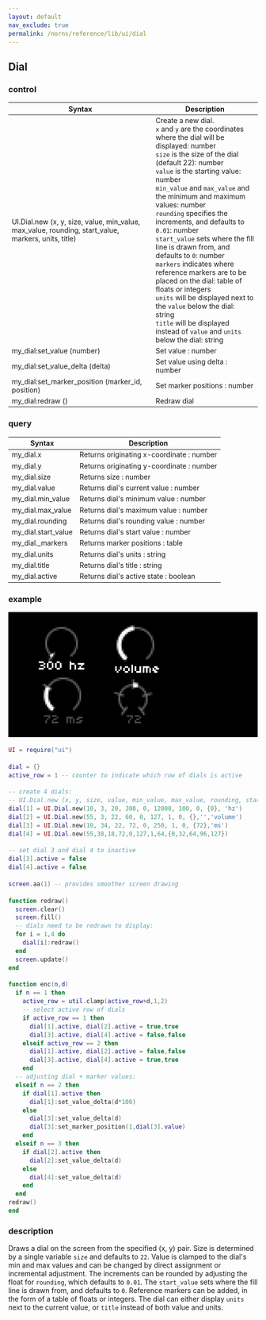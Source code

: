 ```yaml
---
layout: default
nav_exclude: true
permalink: /norns/reference/lib/ui/dial
---
```


## Dial

### control

| Syntax                                                                                              | Description                                                                                                                                                                                                                                                                                                                                                                                                                                                                                                                                                                                                                                                                                              |
| --------------------------------------------------------------------------------------------------- | -------------------------------------------------------------------------------------------------------------------------------------------------------------------------------------------------------------------------------------------------------------------------------------------------------------------------------------------------------------------------------------------------------------------------------------------------------------------------------------------------------------------------------------------------------------------------------------------------------------------------------------------------------------------------------------------------------- |
| UI.Dial.new (x, y, size, value, min_value, max_value, rounding, start_value, markers, units, title) | Create a new dial.<br>`x` and `y` are the coordinates where the dial will be displayed: number<br>`size` is the size of the dial (default 22): number<br>`value` is the starting value: number<br>`min_value` and `max_value` and the minimum and maximum values: number<br>`rounding` specifies the increments, and defaults to `0.01`: number<br>`start_value` sets where the fill line is drawn from, and defaults to `0`: number<br>`markers` indicates where reference markers are to be placed on the dial: table of floats or integers<br>`units` will be displayed next to the `value` below the dial: string<br>`title` will be displayed instead of `value` and `units` below the dial: string |
| my_dial:set_value (number)                                                                          | Set value : number                                                                                                                                                                                                                                                                                                                                                                                                                                                                                                                                                                                                                                                                                       |
| my_dial:set_value_delta (delta)                                                                     | Set value using delta : number                                                                                                                                                                                                                                                                                                                                                                                                                                                                                                                                                                                                                                                                           |
| my_dial:set_marker_position (marker_id, position)                                                   | Set marker positions : number                                                                                                                                                                                                                                                                                                                                                                                                                                                                                                                                                                                                                                                                            |
| my_dial:redraw ()                                                                                   | Redraw dial                                                                                                                                                                                                                                                                                                                                                                                                                                                                                                                                                                                                                                                                                              |

### query

| Syntax              | Description                               |
| ------------------- | ----------------------------------------- |
| my_dial.x           | Returns originating x-coordinate : number |
| my_dial.y           | Returns originating y-coordinate : number |
| my_dial.size        | Returns size : number                     |
| my_dial.value       | Returns dial's current value : number     |
| my_dial.min_value   | Returns dial's minimum value : number     |
| my_dial.max_value   | Returns dial's maximum value : number     |
| my_dial.rounding    | Returns dial's rounding value : number    |
| my_dial.start_value | Returns dial's start value : number       |
| my_dial._markers    | Returns marker positions : table          |
| my_dial.units       | Returns dial's units : string             |
| my_dial.title       | Returns dial's title : string             |
| my_dial.active      | Returns dial's active state : boolean     |

### example

![](../../../image/reference-lib-ui-images/dialexample.gif)

```lua
UI = require("ui")

dial = {}
active_row = 1 -- counter to indicate which row of dials is active

-- create 4 dials:
-- UI.Dial.new (x, y, size, value, min_value, max_value, rounding, start_value, markers, units, title)
dial[1] = UI.Dial.new(10, 3, 20, 300, 0, 12000, 100, 0, {0}, 'hz')
dial[2] = UI.Dial.new(55, 3, 22, 60, 0, 127, 1, 0, {},'','volume')
dial[3] = UI.Dial.new(10, 34, 22, 72, 0, 250, 1, 0, {72},'ms')
dial[4] = UI.Dial.new(55,38,18,72,0,127,1,64,{0,32,64,96,127})

-- set dial 3 and dial 4 to inactive
dial[3].active = false
dial[4].active = false

screen.aa(1) -- provides smoother screen drawing

function redraw()
  screen.clear()
  screen.fill()
  -- dials need to be redrawn to display:
  for i = 1,4 do
    dial[i]:redraw()
  end
  screen.update()
end

function enc(n,d)
  if n == 1 then
    active_row = util.clamp(active_row+d,1,2)
    -- select active row of dials
    if active_row == 1 then
      dial[1].active, dial[2].active = true,true
      dial[3].active, dial[4].active = false,false
    elseif active_row == 2 then
      dial[1].active, dial[2].active = false,false
      dial[3].active, dial[4].active = true,true
    end
  -- adjusting dial + marker values:
  elseif n == 2 then
    if dial[1].active then
      dial[1]:set_value_delta(d*100)
    else
      dial[3]:set_value_delta(d)
      dial[3]:set_marker_position(1,dial[3].value)
    end
  elseif n == 3 then
    if dial[2].active then
      dial[2]:set_value_delta(d)
    else
      dial[4]:set_value_delta(d)
    end
  end
redraw()
end
```

### description

Draws a dial on the screen from the specified (x, y) pair. Size is determined by a single variable `size` and defaults to `22`. Value is clamped to the dial's min and max values and can be changed by direct assignment or incremental adjustment.  The increments can be rounded by adjusting the float for `rounding`, which defaults to `0.01`. The `start_value` sets where the fill line is drawn from, and defaults to `0`. Reference markers can be added, in the form of a table of floats or integers. The dial can either display `units` next to the current value, or `title` instead of both value and units.
